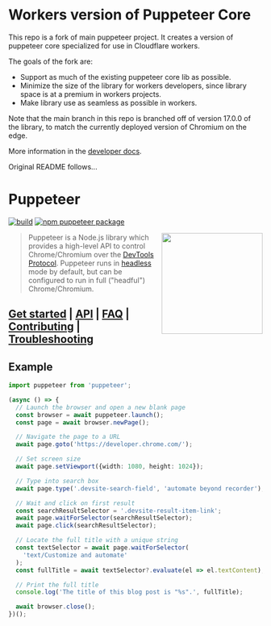 # Workers version of Puppeteer Core

This repo is a fork of main puppeteer project. It creates a version of
puppeteer core specialized for use in Cloudflare workers.

The goals of the fork are:

- Support as much of the existing puppeteer core lib as possible.
- Minimize the size of the library for workers developers, since library
  space is at a premium in workers projects.
- Make library use as seamless as possible in workers.

Note that the main branch in this repo is branched off of version 17.0.0 of
the library, to match the currently deployed version of Chromium on the
edge.

More information in the [developer docs](https://developers.cloudflare.com/browser-rendering/).

Original README follows...

# Puppeteer

[![build](https://github.com/puppeteer/puppeteer/actions/workflows/ci.yml/badge.svg?branch=main)](https://github.com/puppeteer/puppeteer/actions/workflows/ci.yml)
[![npm puppeteer package](https://img.shields.io/npm/v/puppeteer.svg)](https://npmjs.org/package/puppeteer)

<img src="https://user-images.githubusercontent.com/10379601/29446482-04f7036a-841f-11e7-9872-91d1fc2ea683.png" height="200" align="right"/>

> Puppeteer is a Node.js library which provides a high-level API to control
> Chrome/Chromium over the
> [DevTools Protocol](https://chromedevtools.github.io/devtools-protocol/).
> Puppeteer runs in
> [headless](https://developer.chrome.com/docs/chromium/new-headless/)
> mode by default, but can be configured to run in full ("headful")
> Chrome/Chromium.

## [Get started](https://pptr.dev/docs) | [API](https://pptr.dev/api) | [FAQ](https://pptr.dev/faq) | [Contributing](https://pptr.dev/contributing) | [Troubleshooting](https://pptr.dev/troubleshooting)

## Example

```ts
import puppeteer from 'puppeteer';

(async () => {
  // Launch the browser and open a new blank page
  const browser = await puppeteer.launch();
  const page = await browser.newPage();

  // Navigate the page to a URL
  await page.goto('https://developer.chrome.com/');

  // Set screen size
  await page.setViewport({width: 1080, height: 1024});

  // Type into search box
  await page.type('.devsite-search-field', 'automate beyond recorder');

  // Wait and click on first result
  const searchResultSelector = '.devsite-result-item-link';
  await page.waitForSelector(searchResultSelector);
  await page.click(searchResultSelector);

  // Locate the full title with a unique string
  const textSelector = await page.waitForSelector(
    'text/Customize and automate'
  );
  const fullTitle = await textSelector?.evaluate(el => el.textContent);

  // Print the full title
  console.log('The title of this blog post is "%s".', fullTitle);

  await browser.close();
})();
```
